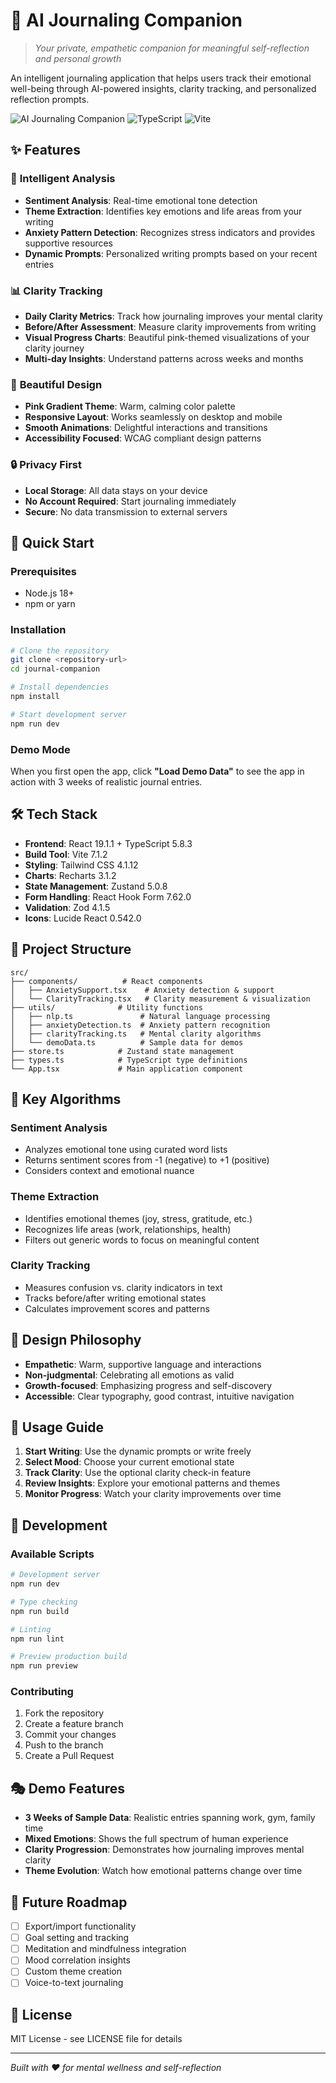 # 🌸 AI Journaling Companion

> *Your private, empathetic companion for meaningful self-reflection and personal growth*

An intelligent journaling application that helps users track their emotional well-being through AI-powered insights, clarity tracking, and personalized reflection prompts.

![AI Journaling Companion](https://img.shields.io/badge/React-18.3.1-61DAFB?style=flat-square&logo=react) ![TypeScript](https://img.shields.io/badge/TypeScript-5.8.3-3178C6?style=flat-square&logo=typescript) ![Vite](https://img.shields.io/badge/Vite-7.1.2-646CFF?style=flat-square&logo=vite)

## ✨ Features

### 🧠 **Intelligent Analysis**
- **Sentiment Analysis**: Real-time emotional tone detection
- **Theme Extraction**: Identifies key emotions and life areas from your writing
- **Anxiety Pattern Detection**: Recognizes stress indicators and provides supportive resources
- **Dynamic Prompts**: Personalized writing prompts based on your recent entries

### 📊 **Clarity Tracking**
- **Daily Clarity Metrics**: Track how journaling improves your mental clarity
- **Before/After Assessment**: Measure clarity improvements from writing
- **Visual Progress Charts**: Beautiful pink-themed visualizations of your clarity journey
- **Multi-day Insights**: Understand patterns across weeks and months

### 🎨 **Beautiful Design**
- **Pink Gradient Theme**: Warm, calming color palette
- **Responsive Layout**: Works seamlessly on desktop and mobile
- **Smooth Animations**: Delightful interactions and transitions
- **Accessibility Focused**: WCAG compliant design patterns

### 🔒 **Privacy First**
- **Local Storage**: All data stays on your device
- **No Account Required**: Start journaling immediately
- **Secure**: No data transmission to external servers

## 🚀 Quick Start

### Prerequisites
- Node.js 18+ 
- npm or yarn

### Installation

```bash
# Clone the repository
git clone <repository-url>
cd journal-companion

# Install dependencies
npm install

# Start development server
npm run dev
```

### Demo Mode
When you first open the app, click **"Load Demo Data"** to see the app in action with 3 weeks of realistic journal entries.

## 🛠️ Tech Stack

- **Frontend**: React 19.1.1 + TypeScript 5.8.3
- **Build Tool**: Vite 7.1.2
- **Styling**: Tailwind CSS 4.1.12
- **Charts**: Recharts 3.1.2
- **State Management**: Zustand 5.0.8
- **Form Handling**: React Hook Form 7.62.0
- **Validation**: Zod 4.1.5
- **Icons**: Lucide React 0.542.0

## 📁 Project Structure

```
src/
├── components/          # React components
│   ├── AnxietySupport.tsx    # Anxiety detection & support
│   └── ClarityTracking.tsx   # Clarity measurement & visualization
├── utils/              # Utility functions
│   ├── nlp.ts               # Natural language processing
│   ├── anxietyDetection.ts  # Anxiety pattern recognition
│   ├── clarityTracking.ts   # Mental clarity algorithms
│   └── demoData.ts          # Sample data for demos
├── store.ts            # Zustand state management
├── types.ts            # TypeScript type definitions
└── App.tsx             # Main application component
```

## 🎯 Key Algorithms

### Sentiment Analysis
- Analyzes emotional tone using curated word lists
- Returns sentiment scores from -1 (negative) to +1 (positive)
- Considers context and emotional nuance

### Theme Extraction
- Identifies emotional themes (joy, stress, gratitude, etc.)
- Recognizes life areas (work, relationships, health)
- Filters out generic words to focus on meaningful content

### Clarity Tracking
- Measures confusion vs. clarity indicators in text
- Tracks before/after writing emotional states
- Calculates improvement scores and patterns

## 🎨 Design Philosophy

- **Empathetic**: Warm, supportive language and interactions
- **Non-judgmental**: Celebrating all emotions as valid
- **Growth-focused**: Emphasizing progress and self-discovery
- **Accessible**: Clear typography, good contrast, intuitive navigation

## 📱 Usage Guide

1. **Start Writing**: Use the dynamic prompts or write freely
2. **Select Mood**: Choose your current emotional state
3. **Track Clarity**: Use the optional clarity check-in feature
4. **Review Insights**: Explore your emotional patterns and themes
5. **Monitor Progress**: Watch your clarity improvements over time

## 🔧 Development

### Available Scripts

```bash
# Development server
npm run dev

# Type checking
npm run build

# Linting
npm run lint

# Preview production build
npm run preview
```

### Contributing
1. Fork the repository
2. Create a feature branch
3. Commit your changes
4. Push to the branch
5. Create a Pull Request

## 🎭 Demo Features

- **3 Weeks of Sample Data**: Realistic entries spanning work, gym, family time
- **Mixed Emotions**: Shows the full spectrum of human experience
- **Clarity Progression**: Demonstrates how journaling improves mental clarity
- **Theme Evolution**: Watch how emotional patterns change over time

## 🌟 Future Roadmap

- [ ] Export/import functionality
- [ ] Goal setting and tracking
- [ ] Meditation and mindfulness integration
- [ ] Mood correlation insights
- [ ] Custom theme creation
- [ ] Voice-to-text journaling

## 📄 License

MIT License - see LICENSE file for details

---

*Built with ❤️ for mental wellness and self-reflection*
